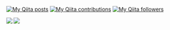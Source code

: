 
[![My Qiita posts](https://qiita-badge.apiapi.app/s/karaage0703/posts.svg)](http://qiita.com/karaage0703)
[![My Qiita contributions](https://qiita-badge.apiapi.app/s/karaage0703/contributions.svg)](http://qiita.com/karaage0703)
[![My Qiita followers](https://qiita-badge.apiapi.app/s/karaage0703/followers.svg)](http://qiita.com/karaage0703)

<a href="https://github.com/anuraghazra/github-readme-stats">
  <img align="left" src="https://github-readme-stats.vercel.app/api?username=karaage0703&count_private=true&show_icons=true" />
</a>
<a href="https://github.com/anuraghazra/github-readme-stats">
  <img align="left" src="https://github-readme-stats.vercel.app/api/top-langs/?username=karaage0703" />
</a>

